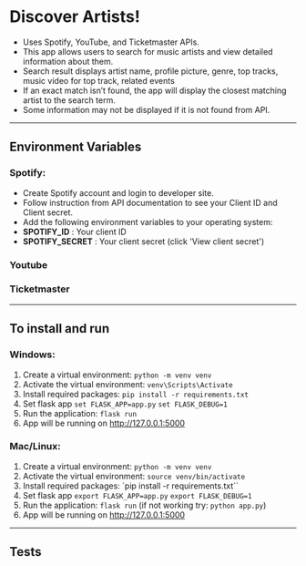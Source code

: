 # Discover Artists!
- Uses Spotify, YouTube, and Ticketmaster APIs.
- This app allows users to search for music artists and view detailed information about them.
- Search result displays artist name, profile picture, genre, top tracks, music video for top track, related events
- If an exact match isn’t found, the app will display the closest matching artist to the search term.
- Some information may not be displayed if it is not found from API.

---

## Environment Variables

### Spotify:
- Create Spotify account and login to <a ref="https://developer.spotify.com/dashboard">developer site</a>.
- Follow instruction from <a ref="https://developer.spotify.com/documentation/web-api/tutorials/getting-started#create-an-app"> API documentation</a> to see your Client ID and Client secret.
- Add the following environment variables to your operating system:
- **SPOTIFY_ID** : Your client ID
- **SPOTIFY_SECRET** : Your client secret (click 'View client secret')

### Youtube

### Ticketmaster


---

## To install and run

### Windows:
1. Create a virtual environment:
`python -m venv venv`
2. Activate the virtual environment:
`venv\Scripts\Activate`
3. Install required packages:
`pip install -r requirements.txt`
4. Set flask app
`set FLASK_APP=app.py`
`set FLASK_DEBUG=1`
5. Run the application:
`flask run`
6. App will be running on http://127.0.0.1:5000


### Mac/Linux:
1. Create a virtual environment:
`python -m venv venv`
2. Activate the virtual environment:
`source venv/bin/activate`
3. Install required packages:
`pip install -r requirements.txt``
4. Set flask app
`export FLASK_APP=app.py`
`export FLASK_DEBUG=1`
5. Run the application:
`flask run`
(if not working try: `python app.py`)
6. App will be running on http://127.0.0.1:5000

---

## Tests